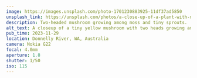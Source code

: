 ```yaml
---
image: https://images.unsplash.com/photo-1701230883925-11df37ad5850
unsplash_link: https://unsplash.com/photos/a-close-up-of-a-plant-with-moss-growing-on-it-dyPyr0BQaeU
description: Two-headed mushroom growing among moss and tiny sprouts.
alt_text: A closeup of a tiny yellow mushroom with two heads growing among some red and green moss. Among the moss are tiny little sprouts popping up.
pub_time: 2023-11-29
location: Donnelly River, WA, Australia
camera: Nokia G22
focal: 4.0mm
aperture: 1.8
shutter: 1/50
iso: 115
---
```

